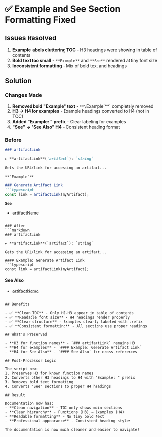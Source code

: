 # ✅ Example and See Section Formatting Fixed

## Issues Resolved

1. **Example labels cluttering TOC** - H3 headings were showing in table of contents
2. **Bold text too small** - `**Example**` and `**See**` rendered at tiny font size
3. **Inconsistent formatting** - Mix of bold text and headings

## Solution

### Changes Made

1. **Removed bold "Example" text** - `**\`Example\`**` completely removed
2. **H3 → H4 for examples** - Example headings converted to H4 (not in TOC)
3. **Added "Example: " prefix** - Clear labeling for examples
4. **"See" → "See Also" H4** - Consistent heading format

### Before
```markdown
### artifactLink

▸ **artifactLink**(`artifact`): `string`

Gets the URL/link for accessing an artifact...

**`Example`**

### Generate Artifact Link
```typescript
const link = artifactLink(myArtifact);
```

**`See`**

- [artifactName](...)
```

### After
```markdown
### artifactLink

▸ **artifactLink**(`artifact`): `string`

Gets the URL/link for accessing an artifact...

#### Example: Generate Artifact Link
```typescript
const link = artifactLink(myArtifact);
```

#### See Also

- [artifactName](...)
```

## Benefits

- ✅ **Clean TOC** - Only H1-H3 appear in table of contents
- ✅ **Readable font size** - H4 headings render properly
- ✅ **Clear structure** - Examples clearly labeled with prefix
- ✅ **Consistent formatting** - All sections use proper headings

## What's Preserved

- **H3 for function names** - `### artifactLink` remains H3
- **H4 for examples** - `#### Example: Generate Artifact Link`
- **H4 for See Also** - `#### See Also` for cross-references

## Post-Processor Logic

The script now:
1. Preserves H3 for known function names
2. Converts other H3 headings to H4 with "Example: " prefix
3. Removes bold text formatting
4. Converts "See" sections to proper H4 headings

## Result

Documentation now has:
- **Clean navigation** - TOC only shows main sections
- **Clear hierarchy** - Functions (H3) → Examples (H4)
- **Readable formatting** - No tiny bold text
- **Professional appearance** - Consistent heading styles

The documentation is now much cleaner and easier to navigate!
